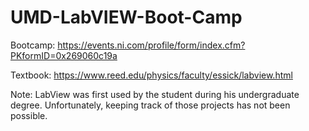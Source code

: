 # UMD-LabVIEW-Boot-Camp 
Bootcamp: https://events.ni.com/profile/form/index.cfm?PKformID=0x269060c19a


Textbook: https://www.reed.edu/physics/faculty/essick/labview.html

Note: LabView was first used by the student during his undergraduate degree. Unfortunately, keeping track of those projects has not been possible. 
